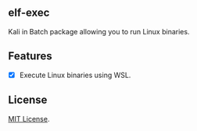 ## elf-exec

Kali in Batch package allowing you to run Linux binaries.

## Features

- [x] Execute Linux binaries using WSL.

## License

[MIT License](./LICENSE).